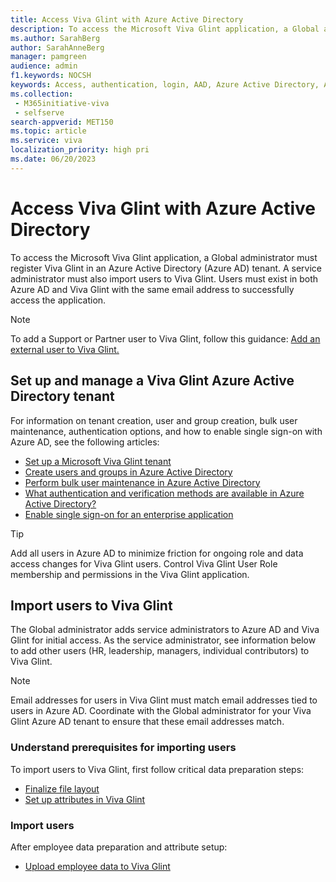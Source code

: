 ```yaml
---
title: Access Viva Glint with Azure Active Directory
description: To access the Microsoft Viva Glint application, a Global administrator must first register Viva Glint in an Azure Active Directory (Azure AD) tenant.
ms.author: SarahBerg
author: SarahAnneBerg
manager: pamgreen
audience: admin
f1.keywords: NOCSH
keywords: Access, authentication, login, AAD, Azure Active Directory, Azure AD, sign in 
ms.collection: 
 - M365initiative-viva
 - selfserve
search-appverid: MET150
ms.topic: article
ms.service: viva
localization_priority: high pri
ms.date: 06/20/2023
---
```


# Access Viva Glint with Azure Active Directory

To access the Microsoft Viva Glint application, a Global administrator must register Viva Glint in an Azure Active Directory (Azure AD) tenant. A service administrator must also import users to Viva Glint. Users must exist in both Azure AD and Viva Glint with the same email address to successfully access the application.

>[!NOTE]
> To add a Support or Partner user to Viva Glint, follow this guidance: [Add an external user to Viva Glint.](https://go.microsoft.com/fwlink/?linkid=2240483)

## Set up and manage a Viva Glint Azure Active Directory tenant

For information on tenant creation, user and group creation, bulk user maintenance, authentication options, and how to enable single sign-on with Azure AD, see the following articles:

- [Set up a Microsoft Viva Glint tenant](https://go.microsoft.com/fwlink/?linkid=2230741)
- [Create users and groups in Azure Active Directory](/training/modules/create-users-and-groups-in-azure-active-directory/)
- [Perform bulk user maintenance in Azure Active Directory](/training/modules/manage-user-accounts-licenses-microsoft-365/7-perform-bulk-user-maintenance-azure-active-directory)
- [What authentication and verification methods are available in Azure Active Directory?](/azure/active-directory/authentication/concept-authentication-methods)
- [Enable single sign-on for an enterprise application](/azure/active-directory/manage-apps/add-application-portal-setup-sso)

>[!TIP]
> Add all users in Azure AD to minimize friction for ongoing role and data access changes for Viva Glint users. Control Viva Glint User Role membership and permissions in the Viva Glint application.

## Import users to Viva Glint

The Global administrator adds service administrators to Azure AD and Viva Glint for initial access. As the service administrator, see information below to add other users (HR, leadership, managers, individual contributors) to Viva Glint.

> [!NOTE]
> Email addresses for users in Viva Glint must match email addresses tied to users in Azure AD. Coordinate with the Global administrator for your Viva Glint Azure AD tenant to ensure that these email addresses match.

### Understand prerequisites for importing users

To import users to Viva Glint, first follow critical data preparation steps:

- [Finalize file layout](https://go.microsoft.com/fwlink/?linkid=2230914)
- [Set up attributes in Viva Glint](https://go.microsoft.com/fwlink/?linkid=2231120)

### Import users

After employee data preparation and attribute setup:

- [Upload employee data to Viva Glint](https://go.microsoft.com/fwlink/?linkid=2230742)